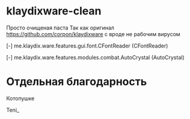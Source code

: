 # klaydixware-clean
Просто очищеная паста
Так как оригинал https://github.com/corpon/klaydixware с вроде не рабочим вирусом

[-] me.klaydix.ware.features.gui.font.CFontReader (CFontReader)

[-] me.klaydix.ware.features.modules.combat.AutoCrystal (AutoCrystal)

# Отдельная благодарность

Котопушке

Teni_
